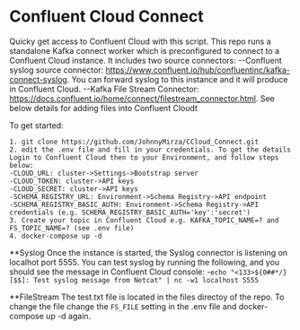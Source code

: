 # Confluent Cloud Connect
Quicky get access to Confluent Cloud with this script. This repo runs a standalone Kafka connect worker which is preconfigured to connect to a Confluent Cloud instance.
It includes two source connectors:
--Confluent syslog source connector: https://www.confluent.io/hub/confluentinc/kafka-connect-syslog. You can forward syslog to this instance and it will produce in Confluent Cloud.
--Kafka File Stream Connector: https://docs.confluent.io/home/connect/filestream_connector.html. See below details for adding files into Confluent Cloudt

To get started:
```
1. git clone https://github.com/JohnnyMirza/CCloud_Connect.git
2. edit the .env file and fill in your credentials. To get the details Login to Confluent Cloud then to your Environment, and follow steps below:
-CLOUD_URL: cluster->Settings->Bootstrap server
-CLOUD_TOKEN: cluster->API keys
-CLOUD_SECRET: cluster->API keys
-SCHEMA_REGISTRY_URL: Environment->Schema Registry->API endpoint
-SCHEMA_REGISTRY_BASIC_AUTH: Environment->Schema Registry->API credentials (e.g. SCHEMA_REGISTRY_BASIC_AUTH='key':'secret')
3. Create your topic in Confluent Cloud e.g. KAFKA_TOPIC_NAME=? and FS_TOPIC_NAME=? (see .env file)
4. docker-compose up -d
```


**Syslog
Once the instance is started, the Syslog connector is listening on localhot port 5555. You can test syslog by running the following, and you should see the message in Confluent Cloud console:
-`echo "<133>${0##*/}[$$]: Test syslog message from Netcat" | nc -w1 localhost 5555`

**FileStream
The test.txt file is located in the files directoy of the repo. To change the file change the `FS_FILE` setting in the .env file and docker-compose up -d again.
